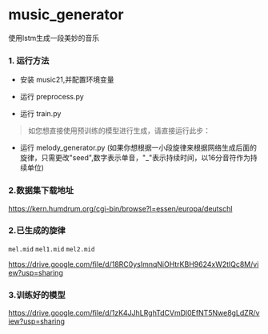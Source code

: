 # music_generator
使用lstm生成一段美妙的音乐

### 1. 运行方法

- 安装 music21,并配置环境变量

- 运行 preprocess.py
- 运行 train.py

> 如您想直接使用预训练的模型进行生成，请直接运行此步：
- 运行 melody_generator.py (如果你想根据一小段旋律来根据网络生成后面的旋律，只需更改"seed",数字表示单音，"_"表示持续时间，以16分音符作为持续单位)

### 2.数据集下载地址
https://kern.humdrum.org/cgi-bin/browse?l=essen/europa/deutschl

### 2.已生成的旋律

`mel.mid`          `mel1.mid`          `mel2.mid `

https://drive.google.com/file/d/18RC0ysImnqNiOHtrKBH9624xW2tlQc8M/view?usp=sharing

### 3.训练好的模型

https://drive.google.com/file/d/1zK4JJhLRghTdCVmDl0EfNT5Nwe8gLdZR/view?usp=sharing

